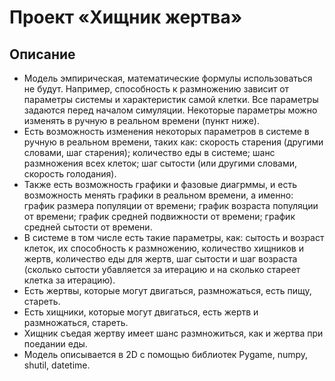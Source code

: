 # Проект «Хищник жертва»
  ## Описание
  - Модель эмпирическая, математические формулы использоваться не будут. Например, способность к размножению зависит от параметры системы и характеристик самой клетки. Все параметры задаются перед началом симуляции. Некоторые параметры можно изменять в ручную в реальном времени (пункт ниже).
  - Есть возможность изменения некоторых параметров в системе в ручную в реальном времени, таких как: 
  скорость старения (другими словами, шаг старения); количество еды в системе; шанс размножения всех клеток; шаг сытости (или другими словами, скорость голодания).
  - Также есть возможность графики и фазовые диагрммы, и есть возможность менять графики в реальном времени, а именно: график размера популяции от времени; график возраста популяции от времени; график средней подвижности от времени; график средней сытости от времени.
  - В системе в том числе есть такие параметры, как: 
  сытость и возраст клеток, их способность к размножению, количество хищников и жертв, количество еды для жертв, шаг сытости и шаг возраста (сколько сытости убавляется за итерацию и на сколько стареет клетка за итерацию).
  - Есть жертвы, которые могут двигаться, размножаться, есть пищу, стареть. 
  - Есть хищники, которые могут двигаться, есть жертв и размножаться, стареть.
  - Хищник съедая жертву имеет шанс размножиться, как и жертва при поедании еды.
  - Модель описывается в 2D с помощью библиотек Pygame, numpy, shutil, datetime.
